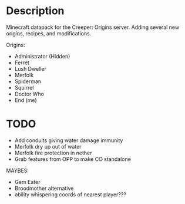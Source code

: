 # Description

Minecraft datapack for the Creeper: Origins server. Adding several new origins, recipes, and modifications.

Origins:
- Administrator (Hidden)
- Ferret
- Lush Dweller
- Merfolk
- Spiderman
- Squirrel
- Doctor Who
- End (me)


# TODO
- Add conduits giving water damage immunity
- Merfolk dry up out of water
- Merfolk fire protection in nether
- Grab features from OPP to make CO standalone


MAYBES:
- Gem Eater
- Broodmother alternative
- ability whispering coords of nearest player???